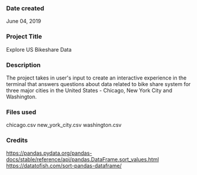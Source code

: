 ### Date created
June 04, 2019

### Project Title
Explore US Bikeshare Data

### Description
The project takes in user's input to create an interactive experience in the terminal that answers questions about data related to bike share system for three major cities in the United States - Chicago, New York City and Washington.

### Files used
chicago.csv
new_york_city.csv
washington.csv

### Credits
https://pandas.pydata.org/pandas-docs/stable/reference/api/pandas.DataFrame.sort_values.html
https://datatofish.com/sort-pandas-dataframe/
